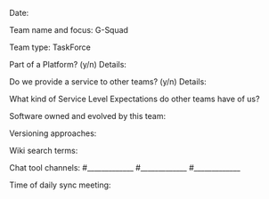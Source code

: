 Date:

Team name and focus: G-Squad

Team type: TaskForce

Part of a Platform? (y/n) Details:

Do we provide a service to other teams? (y/n) Details:

What kind of Service Level Expectations do other teams have of us?

Software owned and evolved by this team:

Versioning approaches:

Wiki search terms:

Chat tool channels: #_____________ #_____________ #_____________

Time of daily sync meeting:
